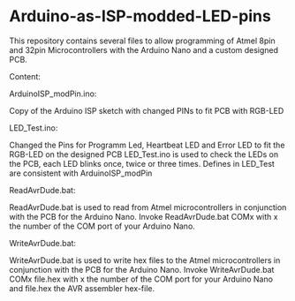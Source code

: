 # Arduino-as-ISP-modded-LED-pins
This repository contains several files to allow programming of Atmel 8pin and 32pin Microcontrollers with the Arduino Nano and a custom designed PCB.

Content:

ArduinoISP_modPin.ino:

Copy of the Arduino ISP sketch with changed PINs to fit PCB with RGB-LED

LED_Test.ino:

Changed the Pins for Programm Led, Heartbeat LED and Error LED to fit the RGB-LED on the designed PCB
LED_Test.ino is used to check the LEDs on the PCB, each LED blinks once, twice or three times. 
Defines in LED_Test are consistent with ArduinoISP_modPin

ReadAvrDude.bat:

ReadAvrDude.bat is used to read from Atmel microcontrollers in conjunction with the PCB for the Arduino Nano. 
Invoke ReadAvrDude.bat COMx with x the number of the COM port of your Arduino Nano. 

WriteAvrDude.bat:

WriteAvrDude.bat is used to write hex files to the Atmel microcontrollers in conjunction with the PCB for the Arduino Nano.
Invoke WriteAvrDude.bat COMx file.hex with x the number of the COM port for your Arduino Nano and file.hex the AVR assembler hex-file.
